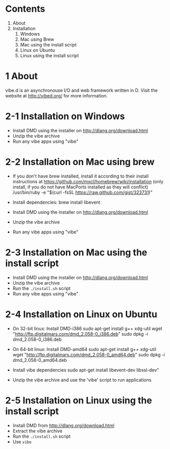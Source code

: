 Contents
========

1. About
2. Installation
	1. Windows
	2. Mac using Brew
	3. Mac using the install script
	4. Linux on Ubuntu
	5. Linux using the install script

1 About
=======

vibe.d is an asynchronouse I/O and web framework written in D. Visit
the website at http://vibed.org/ for more information.

2-1 Installation on Windows
===========================

 - Install DMD using the installer on http://dlang.org/download.html
 - Unzip the vibe archive
 - Run any vibe apps using "vibe"



2-2 Installation on Mac using brew
==================================
 - If you don't have brew installed, install it according to their install
	instructions at <https://github.com/mxcl/homebrew/wiki/installation>
	(only install, if you do not have MacPorts installed as they will conflict)
		/usr/bin/ruby -e "$(curl -fsSL https://raw.github.com/gist/323731)"
		
 - Install dependencies:
		brew install libevent
 - Install DMD using the installer on <http://dlang.org/download.html>
 - Unzip the vibe archive
 - Run any vibe apps using "vibe"

2-3 Installation on Mac using the install script
================================================

 - Install DMD using the installer on <http://dlang.org/download.html>
 - Unzip the vibe archive
 - Run the `./install.sh` script
 - Run any vibe apps using "vibe"



2-4 Installation on Linux on Ubuntu
===================================

 - On 32-bit linux: Install DMD-i386
		sudo apt-get install g++ xdg-util
		wget "http://ftp.digitalmars.com/dmd_2.058-0_i386.deb"
		sudo dpkg -i dmd_2.058-0_i386.deb
		
 - On 64-bit linux: Install DMD-amd64
		sudo apt-get install g++ xdg-util
		wget "http://ftp.digitalmars.com/dmd_2.058-0_amd64.deb"
		sudo dpkg -i dmd_2.058-0_amd64.deb
		
 - Install vibe dependencies
		sudo apt-get install libevent-dev libssl-dev"
		
 - Unzip the vibe archive and use the 'vibe' script to run applications


2-5 Installation on Linux using the install script
==================================================

 - Install DMD from <http://dlang.org/download.html>
 - Extract the vibe archive
 - Run the `./install.sh` script
 - Use `vibe`